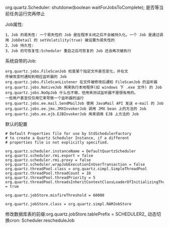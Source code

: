 org.quartz.Scheduler:
shutdonw(boolean waitForJobsToComplete); 是否等当前任务运行完再停止



Job属性:
```$xslt
1、Job 的易失性: 一个易失性的 Job 是在程序关闭之后不会被持久化。一个 Job 是通过调用 JobDetail 的 setVolatility(true) 被设置为易失性的
2、Job 持久性:
3、Job 的可恢复性:Scheduler 重启之后可恢复的 Job 还会再次被执行
```

系统自带的Job:
```$xslt
org.quartz.jobs.FileScanJob 检查某个指定文件是否变化，并在文
件被改变时通知到相应监听器的 Job 
org.quartz.jobs.FileScanListener 在文件被修改后通知 FileScanJob 的监听器  
org.quartz.jobs.NativeJob 用来执行本地程序(如 windows 下 .exe 文件) 的 Job 
org.quartz.jobs.NoOpJob 什么也不做，但用来测试监听器不是很有用的。
一些用户甚至仅仅用它来导致一个监听器的运行 
org.quartz.jobs.ee.mail.SendMailJob 使用 JavaMail API 发送 e-mail 的 Job 
org.quartz.jobs.ee.jmx.JMXInvokerJob 调用 JMX bean 上的方法的 Job 
org.quartz.jobs.ee.ejb.EJBInvokerJob 用来调用 EJB 上方法的 Job 

```

默认的配置
```$xslt
# Default Properties file for use by StdSchedulerFactory  
# to create a Quartz Scheduler Instance, if a different  
# properties file is not explicitly specified.   
  
org.quartz.scheduler.instanceName = DefaultQuartzScheduler   
org.quartz.scheduler.rmi.export = false  
org.quartz.scheduler.rmi.proxy = false  
org.quartz.scheduler.wrapJobExecutionInUserTransaction = false  
org.quartz.threadPool.class = org.quartz.simpl.SimpleThreadPool   
org.quartz.threadPool.threadCount = 10   
org.quartz.threadPool.threadPriority = 5   
org.quartz.threadPool.threadsInheritContextClassLoaderOfInitializingThread = true  
  
org.quartz.jobStore.misfireThreshold = 60000   
  
org.quartz.jobStore.class = org.quartz.simpl.RAMJobStore  

```

修改数据库表的前缀:org.quartz.jobStore.tablePrefix = SCHEDULER2_
动态切换cron: Scheduler.rescheduleJob

